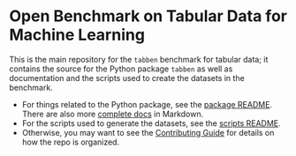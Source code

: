 # Open Benchmark on Tabular Data for Machine Learning

This is the main repository for the `tabben` benchmark for tabular data; it contains the source for the Python package `tabben` as well as documentation and the scripts used to create the datasets in the benchmark.

- For things related to the Python package, see the [package README](/python/README.md). There are also more [complete docs](/docs/src) in Markdown. 
- For the scripts used to generate the datasets, see the [scripts README](/scripts/README.md).
- Otherwise, you may want to see the [Contributing Guide](CONTRIBUTING.md) for details on how the repo is organized.

